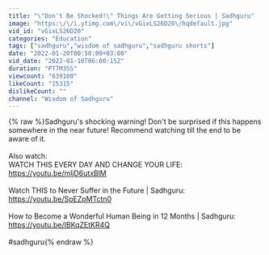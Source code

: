 ```yaml
---
title: "\"Don't Be Shocked!\" Things Are Getting Serious | Sadhguru"
image: "https:\/\/i.ytimg.com\/vi\/vGixLS26D20\/hqdefault.jpg"
vid_id: "vGixLS26D20"
categories: "Education"
tags: ["sadhguru","wisdom of sadhguru","sadhguru shorts"]
date: "2022-01-20T00:50:09+03:00"
vid_date: "2022-01-10T06:00:15Z"
duration: "PT7M35S"
viewcount: "639108"
likeCount: "15315"
dislikeCount: ""
channel: "Wisdom of Sadhguru"
---
```

{% raw %}Sadhguru's shocking warning! Don't be surprised if this happens somewhere in the near future! Recommend watching till the end to be aware of it.<br /><br />Also watch:<br />WATCH THIS EVERY DAY AND CHANGE YOUR LIFE: <a rel="nofollow" target="blank" href="https://youtu.be/mljD6utxBlM">https://youtu.be/mljD6utxBlM</a><br /><br />Watch THIS to Never Suffer in the Future | Sadhguru: <a rel="nofollow" target="blank" href="https://youtu.be/SpEZpMTctn0">https://youtu.be/SpEZpMTctn0</a><br /><br />How to Become a Wonderful Human Being in 12 Months | Sadhguru: <a rel="nofollow" target="blank" href="https://youtu.be/IBKqZEtKR4Q">https://youtu.be/IBKqZEtKR4Q</a><br /><br />#sadhguru{% endraw %}
